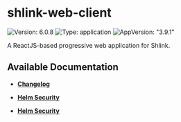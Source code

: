 # shlink-web-client

![Version: 6.0.8](https://img.shields.io/badge/Version-6.0.8-informational?style=flat-square) ![Type: application](https://img.shields.io/badge/Type-application-informational?style=flat-square) ![AppVersion: "3.9.1"](https://img.shields.io/badge/AppVersion-"3.9.1"-informational?style=flat-square)

A ReactJS-based progressive web application for Shlink.

## Available Documentation

- [**Changelog**](CHANGELOG)

- [**Helm Security**](container-security)

- [**Helm Security**](helm-security)

